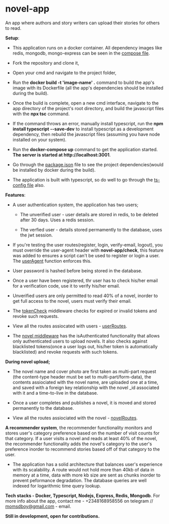 # novel-app
 An app where authors and story writers can upload their stories for others to read.

**Setup**:

+ This application runs on a docker container. All dependency images like redis, mongodb, mongo-express can be seen in the [compose file](https://github.com/brainbox001/novel-app/blob/master/compose.yaml).
+ Fork the repository and clone it,  
+ Open your cmd and navigate to the project folder, 
+ Run the **docker build -t 'image-name' .** command to build the app's image with its Dockerfile (all the app's dependencies should be installed during the build).
+ Once the build is complete, open a new cmd interface, navigate to the app directory of the project's root directory, and build the javascript files with the **npx tsc** command.
  
+ If the command throws an error, manually install typescript, run the **npm install typescript --save-dev** to install typescript as a development dependency, then rebuild the javascript files (assuming you have node installed on your system).
+ Run the **docker-compose up** command to get the application started. **The server is started at http://localhost:3001**.
+ Go through the [package.json](https://github.com/brainbox001/novel-app/blob/master/app/package.json) file to see the project dependencies(would be installed by docker during the build).
  
+ The application is built with typescript, so do well to go through the [ts-config file](https://github.com/brainbox001/novel-app/blob/master/app/tsconfig.json) also.

**Features**:

+ A user authentication system, the application has two users;

  * The unverified user - user details are stored in redis, to be deleted after 30 days. Uses a redis session.

  * The verfied user - details stored permamently to the database, uses the jwt session.

+ If you're testing the user routes(register, login, verify-email, logout), you must override the user-agent header with **novel-app/check**, this feature was added to ensures a script can't be used to register or login a user. The [userAgent](https://github.com/brainbox001/novel-app/blob/master/app/src/middlewares/user.ts) function enforces this.

+ User password is hashed before being stored in the database.

+ Once a user have been registered, thr user has to check his/her email for a verification code, use it to verify his/her email.

+ Unverified users are only permitted to read 40% of a novel, inorder to get full access to the novel, users must verify their email.

+ The [tokenCheck](https://github.com/brainbox001/novel-app/blob/master/app/src/middlewares/tokenCheck.ts) middleware checks for expired or invalid tokens and revoke such requests.

+ View all the routes assiocated with users - [userRoutes](https://github.com/brainbox001/novel-app/blob/master/app/src/routers/userRoute.ts).

+ The [novel middleware](https://github.com/brainbox001/novel-app/blob/master/app/src/middlewares/novel.ts#L9) has the isAuthenticated functionality that allows only authenticated users to upload novels. It also checks against blacklisted tokens(once a user logs out, his/her token is automatically blacklisted) and revoke requests with such tokens.

**During novel upload;**

  + The novel name and cover photo are first taken as multi-part request (the content-type header must be set to multi-part/form-data), the contents assiociated with the novel name, are uploaded one at a time, and saved with a foreign key relationship with the novel _id associated with it and a time-to-live in the database.

  + Once a user completes and publishes a novel, it is moved and stored permanently to the database.

  + View all the routes assiociated with the novel - [novelRoutes](https://github.com/brainbox001/novel-app/blob/master/app/src/routers/novelRoute.ts).

 **A recommender system**, the recommender functionality monitors and stores user's category preference based on the number of visit counts for that category. If a user visits a novel and reads at least 40% of the novel, the recommender functionality adds the novel's category to the user's preference inorder to recommend stories based off of that category to the user.

+ The application has a solid architecture that balances user's experience with its scalability. A route would not hold more than 40kb of data in memory at a time, data with more kb size are sent as chunks inorder to prevent peformance degradation.
The database queries are well indexed for logarithmic time query lookup.

**Tech stacks - Docker, Typescript, Nodejs, Express, Redis, Mongodb**.
For more info about the app, contact me - +2348168958556 on telegram // momsdboy@gmail.com - email.

**Still in development, open for contributions.**
